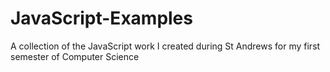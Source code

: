 # JavaScript-Examples

A collection of the JavaScript work I created during St Andrews for my first semester of Computer Science
